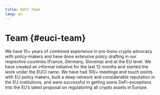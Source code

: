 ```yaml
---
title: EUCI Team
lang: en
---
```


# Team {#euci-team}

We have 15+ years of combined experience in pro-bono crypto advocacy with policy-makers and have done extensive policy drafting in our respective countries (France, Germany, Slovenia) and at the EU level. We have created an informal initiative for the last 12 months and started the work under the EUCI name. We have had 100+ meetings and touch points with EU policy makers, built a deep network and considerable reputation in the EU institutions, and were successful in getting some DeFi-exceptions into the EU’s latest proposal on regulatoring all crypto assets in Europe.

